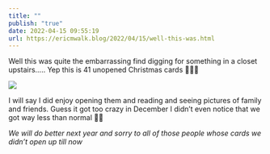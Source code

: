 ```yaml
---
title: ""
publish: "true"
date: 2022-04-15 09:55:19
url: https://ericmwalk.blog/2022/04/15/well-this-was.html
---
```


Well this was quite the embarrassing find digging for something in a closet upstairs….. Yep this is 41 unopened Christmas cards 🫣😵‍💫

![](https://ericmwalk.blog/uploads/2022/17244a37c0.jpg)

I will say I did enjoy opening them and reading and seeing pictures of family and friends. Guess it got too crazy in December I didn’t even notice that we got way less than normal 🤷‍♂️

*We will do better next year and sorry to all of those people whose cards we didn’t open up till now*